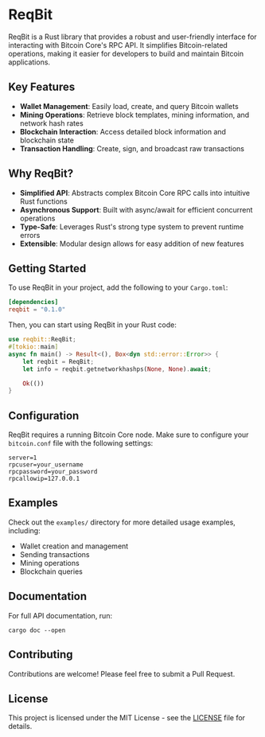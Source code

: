 # ReqBit

ReqBit is a Rust library that provides a robust and user-friendly interface for interacting with Bitcoin Core's RPC API. It simplifies Bitcoin-related operations, making it easier for developers to build and maintain Bitcoin applications.

## Key Features

- **Wallet Management**: Easily load, create, and query Bitcoin wallets
- **Mining Operations**: Retrieve block templates, mining information, and network hash rates
- **Blockchain Interaction**: Access detailed block information and blockchain state
- **Transaction Handling**: Create, sign, and broadcast raw transactions

## Why ReqBit?

- **Simplified API**: Abstracts complex Bitcoin Core RPC calls into intuitive Rust functions
- **Asynchronous Support**: Built with async/await for efficient concurrent operations
- **Type-Safe**: Leverages Rust's strong type system to prevent runtime errors
- **Extensible**: Modular design allows for easy addition of new features

## Getting Started

To use ReqBit in your project, add the following to your `Cargo.toml`:

```toml
[dependencies]
reqbit = "0.1.0"
```

Then, you can start using ReqBit in your Rust code:
```rust
use reqbit::ReqBit;
#[tokio::main]
async fn main() -> Result<(), Box<dyn std::error::Error>> {
    let reqbit = ReqBit;
	let info = reqbit.getnetworkhashps(None, None).await;

    Ok(())
}
```

## Configuration

ReqBit requires a running Bitcoin Core node. Make sure to configure your `bitcoin.conf` file with the following settings:

```
server=1
rpcuser=your_username
rpcpassword=your_password
rpcallowip=127.0.0.1
```


## Examples

Check out the `examples/` directory for more detailed usage examples, including:

- Wallet creation and management
- Sending transactions
- Mining operations
- Blockchain queries

## Documentation

For full API documentation, run:

```
cargo doc --open
```


## Contributing

Contributions are welcome! Please feel free to submit a Pull Request.

## License

This project is licensed under the MIT License - see the [LICENSE](LICENSE) file for details.
